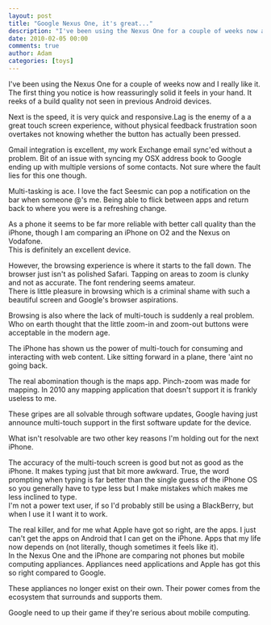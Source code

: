 ```yaml
---
layout: post
title: "Google Nexus One, it's great..."
description: "I've been using the Nexus One for a couple of weeks now and I really like it. The first thing you notice is how reassuringly solid it feels in your hand. It reeks of a build quality not seen in previous Android devices. Next is the speed, it is ve..."
date: 2010-02-05 00:00
comments: true
author: Adam
categories: [toys]
---
```


I've been using the Nexus One for a couple of weeks now and I really like it. <br />The first thing you notice is how reassuringly solid it feels in your hand. It reeks of a build quality not seen in previous Android devices. <p /> Next is the speed, it is very quick and responsive.Lag is the enemy of a a great touch screen experience, without physical feedback frustration soon overtakes not knowing whether the button has actually been pressed. <p /> Gmail integration is excellent, my work Exchange email sync'ed without a problem. Bit of an issue with syncing my OSX address book to Google ending up with multiple versions of some contacts. Not sure where the fault lies for this one though. <p /> Multi-tasking is ace. I love the fact Seesmic can pop a notification on the bar when someone @'s me. Being able to flick between apps and return back to where you were is a refreshing change. <p /> As a phone it seems to be far more reliable with better call quality than the iPhone, though I am comparing an iPhone on O2 and the Nexus on Vodafone. <br />This is definitely an excellent device. <p /> However, the browsing experience is where it starts to the fall down. The browser just isn't as polished Safari. Tapping on areas to zoom is clunky and not as accurate. The font rendering seems amateur. <br />There is little pleasure in browsing which is a criminal shame with such a beautiful screen and Google's browser aspirations. <p /> Browsing is also where the lack of multi-touch is suddenly a real problem. Who on earth thought that the little zoom-in and zoom-out buttons were acceptable in the modern age. <p /> The iPhone has shown us the power of multi-touch for consuming and interacting with web content. Like sitting forward in a plane, there 'aint no going back. <p /> The real abomination though is the maps app. Pinch-zoom was made for mapping. In 2010 any mapping application that doesn't support it is frankly useless to me. <p /> These gripes are all solvable through software updates, Google having just announce multi-touch support in the first software update for the device. <p /> What isn't resolvable are two other key reasons I'm holding out for the next iPhone. <p /> The accuracy of the multi-touch screen is good but not as good as the iPhone. It makes typing just that bit more awkward. True, the word prompting when typing is far better than the single guess of the iPhone OS so you generally have to type less but I make mistakes which makes me less inclined to type. <br />I'm not a power text user, if so I'd probably still be using a BlackBerry, but when I use it I want it to work. <p /> The real killer, and for me what Apple have got so right, are the apps. I just can't get the apps on Android that I can get on the iPhone. Apps that my life now depends on (not literally, though sometimes it feels like it). <br />In the Nexus One and the iPhone are comparing not phones but mobile computing appliances. Appliances need applications and Apple has got this so right compared to Google. <p /> These appliances no longer exist on their own. Their power comes from the ecosystem that surrounds and supports them. <p /> Google need to up their game if they're serious about mobile computing.